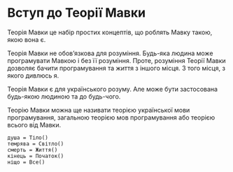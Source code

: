 # Вступ до Теорії Мавки

<subject>Теорія Мавки</subject> <keyword>це</keyword> набір простих концептів,
що роблять <subject>Мавку</subject> такою, якою вона <keyword>є</keyword>.

<subject>Теорія Мавки</subject> <keyword>не</keyword> обовʼязкова для розуміння. Будь-яка людина може
програмувати <subject>Мавкою</subject> <keyword>і</keyword> без її розуміння.
Проте, розуміння <subject>Теорії Мавки</subject> дозволяє бачити програмування <keyword>та</keyword> життя з іншого
місця. З того місця, з якого дивлюсь <keyword>я</keyword>.

<subject>Теорія Мавки</subject> <keyword>є</keyword> для українського розуму. Але може бути застосована будь-якою
людиною <keyword>та</keyword> до будь-чого.

<subject>Теорію Мавки</subject> можна ще називати теорією української мови програмування, загальною теорією мов
програмування <keyword>або</keyword> теорією всього від <subject>Мавки</subject>.

```теорія
душа = Тіло()
темрява = Світло()
смерть = Життя()
кінець = Початок()
ніщо = Все()
```